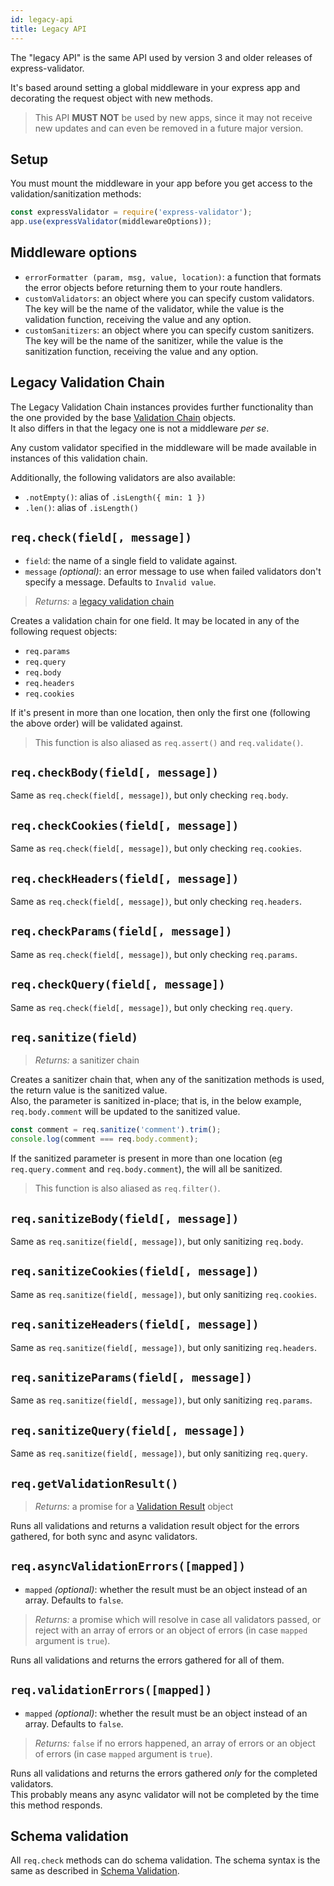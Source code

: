```yaml
---
id: legacy-api
title: Legacy API
---
```


The "legacy API" is the same API used by version 3 and older releases of express-validator.

It's based around setting a global middleware in your express app and decorating the request object with new methods.

> This API **MUST NOT** be used by new apps, since it may not receive new updates and can even be removed in a future major version.

## Setup
You must mount the middleware in your app before you get access to the validation/sanitization methods:

```js
const expressValidator = require('express-validator');
app.use(expressValidator(middlewareOptions));
```

## Middleware options
- `errorFormatter (param, msg, value, location)`: a function that formats the error objects before returning them to your route handlers.
- `customValidators`: an object where you can specify custom validators.  
The key will be the name of the validator, while the value is the validation function, receiving the value and any option.
- `customSanitizers`: an object where you can specify custom sanitizers.  
The key will be the name of the sanitizer, while the value is the sanitization function, receiving the value and any option.

## Legacy Validation Chain
The Legacy Validation Chain instances provides further functionality than the one provided by the base [Validation Chain](api-validation-chain.md) objects.  
It also differs in that the legacy one is not a middleware *per se*.

Any custom validator specified in the middleware will be made available 
in instances of this validation chain.

Additionally, the following validators are also available:

- `.notEmpty()`: alias of `.isLength({ min: 1 })`
- `.len()`: alias of `.isLength()`

## `req.check(field[, message])`
- `field`: the name of a single field to validate against.
- `message` *(optional)*: an error message to use when failed validators don't specify a message. Defaults to `Invalid value`.
> *Returns:* a [legacy validation chain](#legacy-validation-chain)

Creates a validation chain for one field. It may be located in any of the following request objects:
- `req.params`
- `req.query`
- `req.body`
- `req.headers`
- `req.cookies`

If it's present in more than one location, then only the first one (following the above order) will be validated against.

> This function is also aliased as `req.assert()` and `req.validate()`.

## `req.checkBody(field[, message])`
Same as `req.check(field[, message])`, but only checking `req.body`.

## `req.checkCookies(field[, message])`
Same as `req.check(field[, message])`, but only checking `req.cookies`.

## `req.checkHeaders(field[, message])`
Same as `req.check(field[, message])`, but only checking `req.headers`.

## `req.checkParams(field[, message])`
Same as `req.check(field[, message])`, but only checking `req.params`.

## `req.checkQuery(field[, message])`
Same as `req.check(field[, message])`, but only checking `req.query`.

## `req.sanitize(field)`
> *Returns:* a sanitizer chain

Creates a sanitizer chain that, when any of the sanitization methods is used, the return value is the sanitized value.  
Also, the parameter is sanitized in-place; that is, in the below example,
`req.body.comment` will be updated to the sanitized value.

```js
const comment = req.sanitize('comment').trim();
console.log(comment === req.body.comment);
```

If the sanitized parameter is present in more than one location (eg `req.query.comment` and `req.body.comment`), the will all be sanitized.

> This function is also aliased as `req.filter()`.

## `req.sanitizeBody(field[, message])`
Same as `req.sanitize(field[, message])`, but only sanitizing `req.body`.

## `req.sanitizeCookies(field[, message])`
Same as `req.sanitize(field[, message])`, but only sanitizing `req.cookies`.

## `req.sanitizeHeaders(field[, message])`
Same as `req.sanitize(field[, message])`, but only sanitizing `req.headers`.

## `req.sanitizeParams(field[, message])`
Same as `req.sanitize(field[, message])`, but only sanitizing `req.params`.

## `req.sanitizeQuery(field[, message])`
Same as `req.sanitize(field[, message])`, but only sanitizing `req.query`.

## `req.getValidationResult()`
> *Returns:* a promise for a [Validation Result](api-validation-result.md) object

Runs all validations and returns a validation result object for the errors gathered, for both sync and async validators.

## `req.asyncValidationErrors([mapped])`
- `mapped` *(optional)*: whether the result must be an object instead of an array. Defaults to `false`.
> *Returns:* a promise which will resolve in case all validators passed, or reject with an array of errors or an object of errors (in case `mapped` argument is `true`).

Runs all validations and returns the errors gathered for all of them.

## `req.validationErrors([mapped])`
- `mapped` *(optional)*: whether the result must be an object instead of an array. Defaults to `false`.
> *Returns:* `false` if no errors happened, an array of errors or an object of errors (in case `mapped` argument is `true`).

Runs all validations and returns the errors gathered *only* for the completed validators.  
This probably means any async validator will not be completed by the time this method responds.

## Schema validation
All `req.check` methods can do schema validation. The schema syntax is the same as described in [Schema Validation](feature-schema-validation.md).